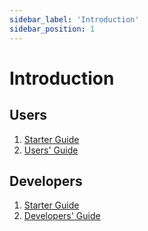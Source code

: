```yaml
---
sidebar_label: 'Introduction'
sidebar_position: 1
---
```


# Introduction

## Users

1. [Starter Guide](guide-starter/README.md)
2. [Users' Guide](guide-users/README.md)

## Developers

1. [Starter Guide](guide-starter/README.md)
2. [Developers' Guide](guide-developers/README.md)